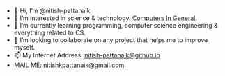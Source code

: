 - 👋 Hi, I’m @nitish-pattanaik
- 👀 I’m interested in science & technology. [Computers In General](https://en.wikipedia.org/wiki/Computer).
- 🌱 I’m currently learning programming, computer science engineering & everything related to CS.
- 💞️ I’m looking to collaborate on any project that helps me to improve myself.
- 📫 My Internet Address: [nitish-pattanaik@github.io](https://nitish-pattanaik.github.io/)
- MAIL ME: nitishkpattanaik@gmail.com

<!---
nitish-pattanaik/nitish-pattanaik is a ✨ special ✨ repository because its `README.md` (this file) appears on your GitHub profile.
You can click the Preview link to take a look at your changes.
--->
